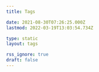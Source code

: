 ```yaml
---
title: Tags

date: 2021-08-30T07:26:25.000Z
lastmod: 2022-03-19T13:03:54.734Z

type: static
layout: tags

rss_ignore: true
draft: false
---
```

